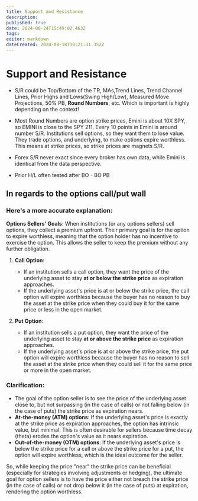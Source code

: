 ```yaml
---
title: Support and Resistance
description: 
published: true
date: 2024-08-24T15:49:02.463Z
tags: 
editor: markdown
dateCreated: 2024-08-18T10:21:31.352Z
---
```


# Support and Resistance
- S/R could be Top/Bottom of the TR, MAs,Trend Lines, Trend Channel Lines, Prior Highs and Lows(Swing High/Low), Measured Move Projections, 50% PB, **Round Numbers**, etc. Which is important is highly depending on the context!
- Most Round Numbers are option strike prices, Emini is about 10X SPY, so EMINI is close to the SPY 211. Every 10 points in Emini is around number S/R. Institutions sell options, so they want them to lose value. They trade options, and underlying, to make options expire worthless. This means at strike prices, so strike prices are magnets S/R.

- Forex S/R never exact since every broker has own data, while Emini is identical from the data perspective.
- Prior H/L often tested after BO - BO PB


## In regards to the options call/put wall
### Here's a more accurate explanation:

**Options Sellers' Goals**: When institutions (or any options sellers) sell options, they collect a premium upfront. Their primary goal is for the option to expire worthless, meaning that the option holder has no incentive to exercise the option. This allows the seller to keep the premium without any further obligation.

1. **Call Option**:
   - If an institution sells a call option, they want the price of the underlying asset to stay **at or below the strike price** as expiration approaches.
   - If the underlying asset's price is at or below the strike price, the call option will expire worthless because the buyer has no reason to buy the asset at the strike price when they could buy it for the same price or less in the open market.

2. **Put Option**:
   - If an institution sells a put option, they want the price of the underlying asset to stay **at or above the strike price** as expiration approaches.
   - If the underlying asset's price is at or above the strike price, the put option will expire worthless because the buyer has no reason to sell the asset at the strike price when they could sell it for the same price or more in the open market.

### Clarification:

- The goal of the option seller is to see the price of the underlying asset close to, but not surpassing (in the case of calls) or not falling below (in the case of puts) the strike price as expiration nears.
- **At-the-money (ATM) options**: If the underlying asset's price is exactly at the strike price as expiration approaches, the option has intrinsic value, but minimal. This is often desirable for sellers because time decay (theta) erodes the option's value as it nears expiration.
- **Out-of-the-money (OTM) options**: If the underlying asset's price is below the strike price for a call or above the strike price for a put, the option will expire worthless, which is the ideal outcome for the seller.

So, while keeping the price "near" the strike price can be beneficial (especially for strategies involving adjustments or hedging), the ultimate goal for option sellers is to have the price either not breach the strike price (in the case of calls) or not drop below it (in the case of puts) at expiration, rendering the option worthless.